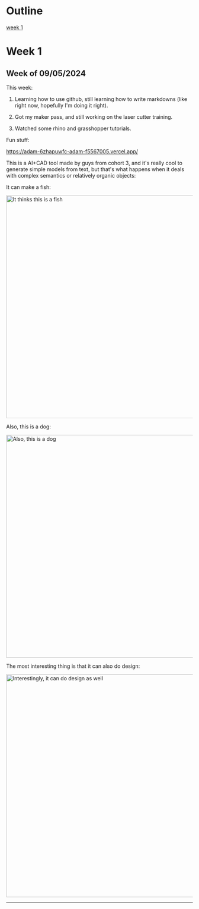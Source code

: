 # Outline

[week 1](README.md#week-1)

# Week 1 #
## Week of 09/05/2024

This week:
1. Learning how to use github, still learning how to write markdowns (like right now, hopefully I'm doing it right).

2. Got my maker pass, and still working on the laser cutter training.

3. Watched some rhino and grasshopper tutorials.

Fun stuff:

https://adam-6zhapuwfc-adam-f5567005.vercel.app/

This is a AI+CAD tool made by guys from cohort 3, and it's really cool to generate simple models from text, but that's what happens when it deals with complex semantics or relatively organic objects:

It can make a fish:

<img width="600" alt="It thinks this is a fish" src="main/weekly-reports/week1/fish.png">

Also, this is a dog:

<img width="600" alt="Also, this is a dog" src="main/weekly-reports/week1/dog.png">

The most interesting thing is that it can also do design:

<img width="600" alt="Interestingly, it can do design as well" src="main/weekly-reports/week1/design.png">

---
